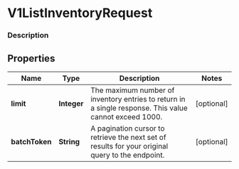 
# V1ListInventoryRequest

### Description



## Properties
Name | Type | Description | Notes
------------ | ------------- | ------------- | -------------
**limit** | **Integer** | The maximum number of inventory entries to return in a single response. This value cannot exceed 1000. |  [optional]
**batchToken** | **String** | A pagination cursor to retrieve the next set of results for your original query to the endpoint. |  [optional]



